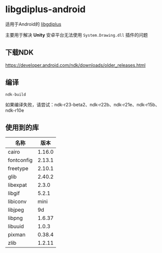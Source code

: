 ﻿# libgdiplus-android
适用于Android的 [libgdiplus](https://github.com/mono/libgdiplus)

主要用于解决 **Unity** 安卓平台无法使用 `System.Drawing.dll` 插件的问题

## 下载NDK
https://developer.android.com/ndk/downloads/older_releases.html

## 编译
```
ndk-build
```

如果编译失败，请尝试：ndk-r23-beta2、ndk-r22b、ndk-r21e、ndk-r15b、ndk-r10e

## 使用到的库
|    名称    |   版本   |
| ---------- | -------- |
| cairo      |  1.16.0  |
| fontconfig |  2.13.1  |
| freetype   |  2.10.1  |
| glib       |  2.40.2  |
| libexpat   |  2.3.0   |
| libgif     |  5.2.1   |
| libiconv   |  mini    |
| libjpeg    |  9d      |
| libpng     |  1.6.37  |
| libuuid    |  1.0.3   |
| pixman     |  0.38.4  |
| zlib       |  1.2.11  |
